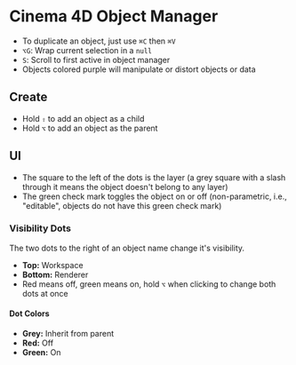 # Cinema 4D Object Manager

- To duplicate an object, just use `⌘C` then `⌘V`
- `⌥G`: Wrap current selection in a `null`
- `S`: Scroll to first active in object manager
- Objects colored purple will manipulate or distort objects or data

## Create

- Hold `⇧` to add an object as a child
- Hold `⌥` to add an object as the parent

## UI

- The square to the left of the dots is the layer (a grey square with a slash through it means the object doesn't belong to any layer)
- The green check mark toggles the object on or off (non-parametric, i.e., "editable", objects do not have this green check mark)

### Visibility Dots

The two dots to the right of an object name change it's visibility.

- **Top:** Workspace
- **Bottom:** Renderer
- Red means off, green means on, hold `⌥` when clicking to change both dots at once

#### Dot Colors

- **Grey:** Inherit from parent
- **Red:** Off
- **Green:** On
